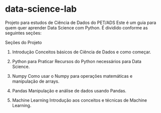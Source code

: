 # data-science-lab
Projeto para estudos de Ciência de Dados do PET/ADS
Este é um guia para quem quer aprender Data Science com Python. É dividido conforme as seguintes seções:

Seções do Projeto
1. Introdução
Conceitos básicos de Ciência de Dados e como começar.

2. Python para Praticar
Recursos do Python necessários para Data Science.

3. Numpy
Como usar o Numpy para operações matemáticas e manipulação de arrays.

4. Pandas
Manipulação e análise de dados usando Pandas.

5. Machine Learning
Introdução aos conceitos e técnicas de Machine Learning.
